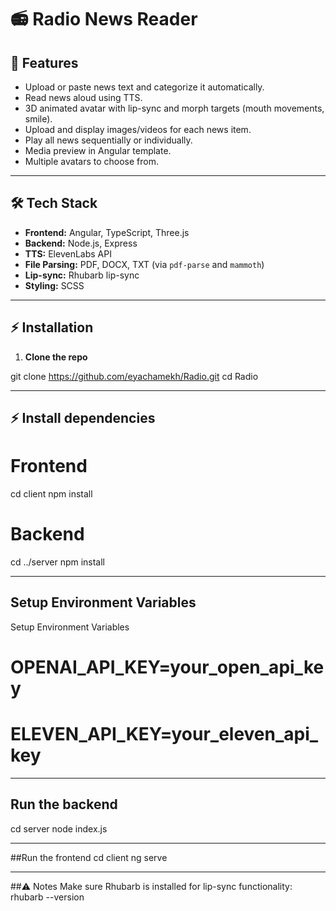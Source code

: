 # 📻 Radio News Reader

## 🔹 Features

- Upload or paste news text and categorize it automatically.
- Read news aloud using TTS.
- 3D animated avatar with lip-sync and morph targets (mouth movements, smile).
- Upload and display images/videos for each news item.
- Play all news sequentially or individually.
- Media preview in Angular template.
- Multiple avatars to choose from.

---

## 🛠 Tech Stack

- **Frontend:** Angular, TypeScript, Three.js
- **Backend:** Node.js, Express
- **TTS:** ElevenLabs API
- **File Parsing:** PDF, DOCX, TXT (via `pdf-parse` and `mammoth`)
- **Lip-sync:** Rhubarb lip-sync
- **Styling:** SCSS

---

## ⚡ Installation

1. **Clone the repo**

git clone https://github.com/eyachamekh/Radio.git
cd Radio

---

## ⚡ Install dependencies
# Frontend
cd client
npm install

# Backend
cd ../server
npm install

---

## Setup Environment Variables

Setup Environment Variables

# OPENAI_API_KEY=your_open_api_key
# ELEVEN_API_KEY=your_eleven_api_key

---

## Run the backend
cd server
node index.js

---

##Run the frontend
cd client
ng serve

---

##⚠️ Notes
Make sure Rhubarb is installed for lip-sync functionality:
rhubarb --version


